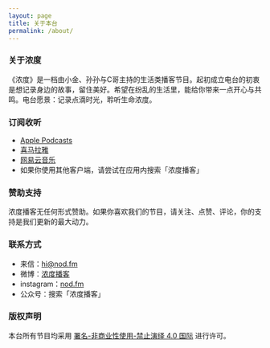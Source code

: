 ```yaml
---
layout: page
title: 关于本台
permalink: /about/
---
```




### 关于浓度

《浓度》是一档由小金、孙孙与C哥主持的生活类播客节目。起初成立电台的初衷是想记录身边的故事，留住美好。希望在纷乱的生活里，能给你带来一点开心与共鸣。电台愿景：记录点滴时光，聆听生命浓度。


### 订阅收听

* [Apple Podcasts](https://www.instagram.com/nod.fm/)
* [喜马拉雅](https://www.ximalaya.com/shishang/38564283/)
* [网易云音乐](https://music.163.com/#/djradio?id=794485631)
* 如果你使用其他客户端，请尝试在应用内搜索「浓度播客」


### 赞助支持

浓度播客无任何形式赞助。如果你喜欢我们的节目，请关注、点赞、评论，你的支持是我们更新的最大动力。

### 联系方式

* 来信：hi@nod.fm
* 微博：[浓度播客](//weibo.com/nongduorg)
* instagram：[nod.fm](https://www.instagram.com/nod.fm/)
* 公众号：搜索「浓度播客」


### 版权声明

本台所有节目均采用 [署名-非商业性使用-禁止演绎 4.0 国际](https://creativecommons.org/licenses/by-nc-nd/4.0/deed.zh) 进行许可。
